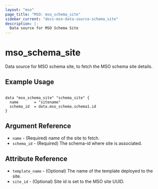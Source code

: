 ```yaml
---
layout: "mso"
page_title: "MSO: mso_schema_site"
sidebar_current: "docs-mso-data-source-schema_site"
description: |-
  Data source for MSO Schema Site
---
```


# mso_schema_site #

Data source for MSO schema site, to fetch the MSO schema site details.

## Example Usage ##

```hcl

data "mso_schema_site" "schema_site" {
  name       = "sitename"
  schema_id  = data.mso_schema.schema1.id
}

```

## Argument Reference ##

* `name` - (Required) name of the site to fetch.
* `schema_id` - (Required) The schema-id where site is associated.

## Attribute Reference ##

* `template_name` - (Optional) The name of the template deployed to the site.
* `site_id` - (Optional) Site id is set to the MSO site UUID.
